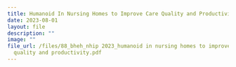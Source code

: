 ```yaml
---
title: Humanoid In Nursing Homes to Improve Care Quality and Productivity
date: 2023-08-01
layout: file
description: ""
image: ""
file_url: /files/88_bheh_nhip 2023_humanoid in nursing homes to improve care
  quality and productivity.pdf
---
```

